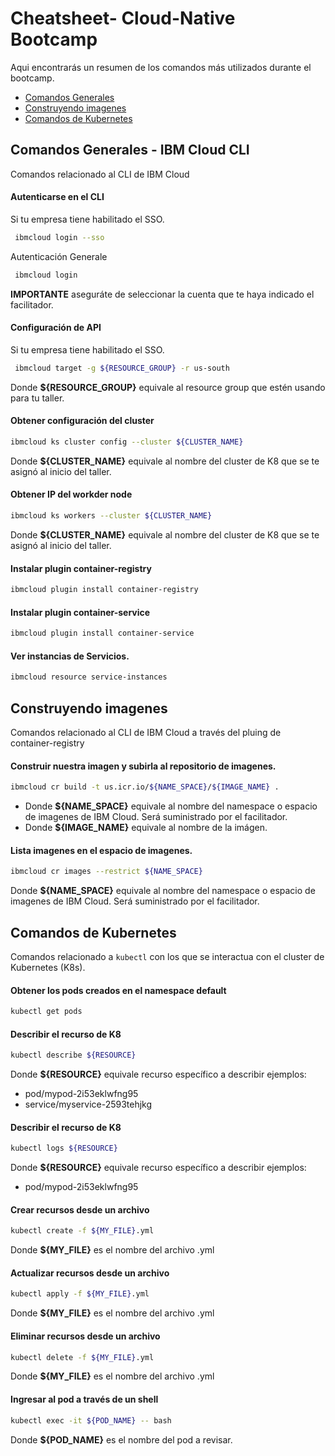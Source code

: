 
# Cheatsheet- Cloud-Native Bootcamp

Aqui encontrarás un resumen de los comandos más utilizados durante el bootcamp.

- [Comandos Generales](#comandos-generales-ibm-cloud-cli)
- [Construyendo imagenes](#construyendo-imagenes)
- [Comandos de Kubernetes](#comandos-de-kubernetes)

## Comandos Generales - IBM Cloud CLI
Comandos relacionado al CLI de IBM Cloud

#### Autenticarse en el CLI
Si tu empresa tiene habilitado el SSO.
```bash
 ibmcloud login --sso
```
Autenticación Generale
```bash
 ibmcloud login
```

**IMPORTANTE** aseguráte de seleccionar la cuenta que te haya indicado el facilitador.
#### Configuración de API
Si tu empresa tiene habilitado el SSO.
```bash
 ibmcloud target -g ${RESOURCE_GROUP} -r us-south
```
Donde **${RESOURCE_GROUP}** equivale al resource group que estén usando para tu taller.

#### Obtener configuración del cluster
```bash
ibmcloud ks cluster config --cluster ${CLUSTER_NAME}
```
Donde **${CLUSTER_NAME}** equivale al nombre del cluster de K8 que se te asignó al inicio del taller.

#### Obtener IP del workder node
```bash
ibmcloud ks workers --cluster ${CLUSTER_NAME}
```
Donde **${CLUSTER_NAME}** equivale al nombre del cluster de K8 que se te asignó al inicio del taller.

#### Instalar plugin container-registry
```bash
ibmcloud plugin install container-registry
```
#### Instalar plugin container-service
```bash
ibmcloud plugin install container-service
```
#### Ver instancias de Servicios.
```bash
ibmcloud resource service-instances
```



## Construyendo imagenes
Comandos relacionado al CLI de IBM Cloud a través del pluing de container-registry
#### Construir nuestra imagen y subirla al repositorio de imagenes.
```bash
ibmcloud cr build -t us.icr.io/${NAME_SPACE}/${IMAGE_NAME} .
```
- Donde **${NAME_SPACE}** equivale al nombre del namespace o espacio de imagenes de IBM Cloud. Será suministrado por el facilitador.
- Donde **${IMAGE_NAME}** equivale al nombre de la imágen.
#### Lista imagenes en el espacio de imagenes.
```bash
ibmcloud cr images --restrict ${NAME_SPACE}
```
Donde **${NAME_SPACE}** equivale al nombre del namespace o espacio de imagenes de IBM Cloud. Será suministrado por el facilitador.


## Comandos de Kubernetes
Comandos relacionado a `kubectl` con los que se interactua con el cluster de Kubernetes (K8s).
#### Obtener los pods creados en el namespace default
```bash
kubectl get pods
```
#### Describir el recurso de K8
```bash
kubectl describe ${RESOURCE}
```
Donde **${RESOURCE}** equivale recurso específico a describir ejemplos:
- pod/mypod-2i53eklwfng95
- service/myservice-2593tehjkg

#### Describir el recurso de K8
```bash
kubectl logs ${RESOURCE}
```
Donde **${RESOURCE}** equivale recurso específico a describir ejemplos:
- pod/mypod-2i53eklwfng95

#### Crear recursos desde un archivo
```bash
kubectl create -f ${MY_FILE}.yml
```
Donde **${MY_FILE}** es el nombre del archivo .yml

#### Actualizar recursos desde un archivo
```bash
kubectl apply -f ${MY_FILE}.yml
```
Donde **${MY_FILE}** es el nombre del archivo .yml


#### Eliminar recursos desde un archivo
```bash
kubectl delete -f ${MY_FILE}.yml
```
Donde **${MY_FILE}** es el nombre del archivo .yml


#### Ingresar al pod a través de un shell
```bash
kubectl exec -it ${POD_NAME} -- bash
```
Donde **${POD_NAME}** es el nombre del pod a revisar.
